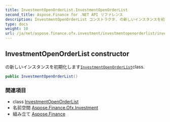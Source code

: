 ```yaml
---
title: InvestmentOpenOrderList.InvestmentOpenOrderList
second_title: Aspose.Finance for .NET API リファレンス
description: InvestmentOpenOrderList コンストラクタ. の新しいインスタンスを初期化しますInvestmentOpenOrderListclass.
type: docs
weight: 10
url: /ja/net/aspose.finance.ofx.investment/investmentopenorderlist/investmentopenorderlist/
---
```

## InvestmentOpenOrderList constructor

の新しいインスタンスを初期化します[`InvestmentOpenOrderList`](../)class.

```csharp
public InvestmentOpenOrderList()
```

### 関連項目

* class [InvestmentOpenOrderList](../)
* 名前空間 [Aspose.Finance.Ofx.Investment](../../investmentopenorderlist/)
* 組み立て [Aspose.Finance](../../../)


